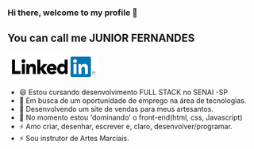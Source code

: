 ### Hi there, welcome to my profile 👋

<!--
**JuniorFernandes316/JuniorFernandes316** is a ✨ _special_ ✨ repository because its `README.md` (this file) appears on your GitHub profile.

Here are some ideas to get you started:

- 🔭 I’m currently working on ...
- 🌱 I’m currently learning ...
- 👯 I’m looking to collaborate on ...
- 🤔 I’m looking for help with ...
- 💬 Ask me about ...
- 📫 How to reach me: ...
- 😄 Pronouns: ...
- ⚡ Fun fact: ...
-->

## You can call me JUNIOR FERNANDES

[![link](linkedin.png)](https://www.linkedin.com/in/valdemir-fernandes-junior-0229aa1b2/)

- 😄 Estou cursando desenvolvimento FULL STACK no SENAI -SP
- 🤔 Em busca de um oportunidade de emprego na área de tecnologias.
- 🌱 Desenvolvendo um site de vendas para meus artesantos.
- 🌱 No momento estou 'dominando' o front-end(html, css, Javascript)
- ⚡ Amo criar, desenhar, escrever e, claro, desenvolver/programar.
- ⚡ Sou instrutor de Artes Marciais.

